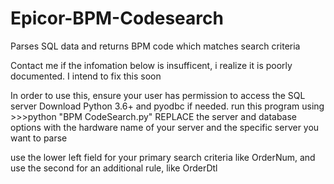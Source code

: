 # Epicor-BPM-Codesearch
Parses SQL data and returns BPM code which matches search criteria

Contact me if the infomation below is insufficent, i realize it is poorly documented. I intend to fix this soon


In order to use this, ensure your user has permission to access the SQL server
Download Python 3.6+ and pyodbc if needed. 
run this program using >>>python "BPM CodeSearch.py"
REPLACE the server and database options with the hardware name of your server and the specific server you want to parse

use the lower left field for your primary search criteria like OrderNum, and use the second for an additional rule, like OrderDtl


